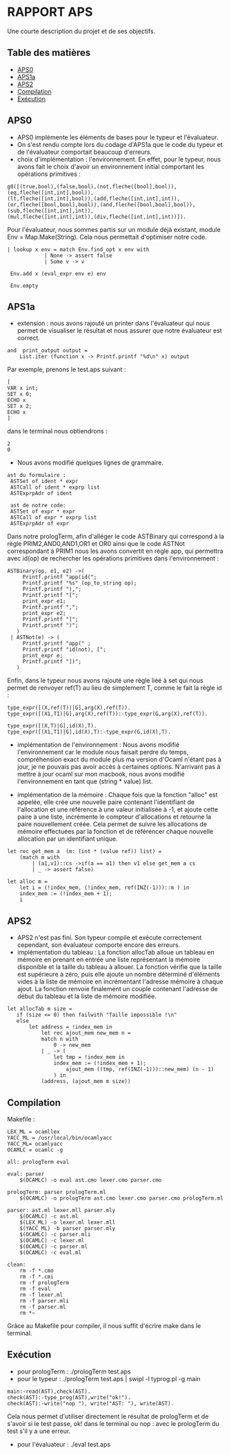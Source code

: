 # RAPPORT APS

Une courte description du projet et de ses objectifs.

## Table des matières

- [APS0](#APS0)
- [APS1a](#APS1a)
- [APS2](#APS2)
- [Compilation](#Compilation)
- [Exécution](#Exécution)


## APS0
- APS0 implémente les éléments de bases pour le typeur et l'évaluateur.
- On s'est rendu compte lors du codage d'APS1a que le code du typeur et de l'évaluateur comportait beaucoup d'erreurs.
- choix d'implémentation : l'environnement.
En effet, pour le typeur, nous avons fait le choix d'avoir un environnement initial comportant les opérations primitives :
```
g0([(true,bool),(false,bool),(not,fleche([bool],bool)),(eq,fleche([int,int],bool)),
(lt,fleche([int,int],bool)),(add,fleche([int,int],int)),(or,fleche([bool,bool],bool)),(and,fleche([bool,bool],bool)),(sub,fleche([int,int],int)),
(mul,fleche([int,int],int)),(div,fleche([int,int],int))]).
```
Pour l'évaluateur, nous sommes partis sur un module déjà existant, module Env = Map.Make(String).
Cela nous permettait d'optimiser notre code.
```
| lookup x env = match Env.find_opt x env with 
            | None -> assert false
            | Some v -> v
	
 Env.add x (eval_expr env e) env
 
 Env.empty
 ```

## APS1a
- extension : nous avons rajouté un printer dans l'évaluateur qui nous permet de visualiser le résultat et nous assurer que notre évaluateur est correct.
```
and  print_output output =
    List.iter (function x -> Printf.printf "%d\n" x) output
```
Par exemple, prenons le test.aps suivant :
```
[
VAR x int;
SET x 0;
ECHO x
SET x 2;
ECHO x
]
```
dans le terminal nous obtiendrons : 
```
2
0
```
- Nous avons modifié quelques lignes de grammaire.
```
ast du formulaire : 
 ASTSet of ident * expr
 ASTCall of ident * exprp list
 ASTExprpAdr of ident
 
 ast de notre code:
 ASTSet of expr * expr
 ASTCall of expr * exprp list
 ASTExprpAdr of expr
 ```
 Dans notre prologTerm, afin d'alléger le code ASTBinary qui correspond à la règle PRIM2,AND0,AND1,OR1 et OR0 ainsi que le code ASTNot correspondant à PRIM1 nous les avons convertit en règle app, qui permettra avec id(op) de rechercher les opérations primitives dans l'environnement :
 
 ```
 ASTBinary(op, e1, e2) ->(
      Printf.printf "app(id(";
      Printf.printf "%s" (op_to_string op);
      Printf.printf "),";
      Printf.printf "[";
      print_expr e1;
      Printf.printf ",";
      print_expr e2;
      Printf.printf "]";
      Printf.printf ")";
    )
  | ASTNot(e) -> (
      Printf.printf "app(" ;
      Printf.printf "id(not), [";
      print_expr e;
      Printf.printf "])";
    )
```
Enfin, dans le typeur nous avons rajouté une règle liéé à set qui nous permet de renvoyer ref(T) au lieu de simplement T, comme le fait la règle id : 
```
type_expr([(X,ref(T))|G],arg(X),ref(T)).
type_expr([(X1,T1)|G],arg(X),ref(T)):-type_expr(G,arg(X),ref(T)).

type_expr([(X,T)|G],id(X),T).
type_expr([(X1,T1)|G],id(X),T):-type_expr(G,id(X),T).
```
- implémentation de l'environnement : 
Nous avons modifié l'environnement car le module nous faisait perdre du temps, compréhension exact du module plus ma version d'Ocaml n'étant pas à jour, je ne pouvais pas avoir accès à certaines options. N'arrivant pas à mettre à jour ocaml sur mon macbook, nous avons modifié l'environnement en tant que (string * value) list.

- implémentation de la mémoire : 
Chaque fois que la fonction "alloc" est appelée, elle crée une nouvelle paire contenant l'identifiant de l'allocation et une référence à une valeur initialisée à -1, et ajoute cette paire à une liste, incrémente le compteur d'allocations et retourne la paire nouvellement créée. Cela permet de suivre les allocations de mémoire effectuées par la fonction et de référencer chaque nouvelle allocation par un identifiant unique.

```
let rec get_mem a  (m: (int * (value ref)) list) =
    (match m with
        | (a1,v1)::cs ->if(a == a1) then v1 else get_mem a cs
        | _ -> assert false)

let alloc m =
    let i = (!index_mem, (!index_mem, ref(INZ(-1)))::m ) in
    index_mem := (!index_mem + 1);
    i
```


## APS2

- APS2 n'est pas fini. 
Son typeur compile et exécute correctement cependant, son évaluateur comporte encore des erreurs.
- implémentation du tableau :
La fonction allocTab alloue un tableau en mémoire en prenant en entrée une liste représentant la mémoire disponible et la taille du tableau à allouer. La fonction vérifie que la taille est supérieure à zéro, puis elle ajoute un nombre déterminé d'éléments vides à la liste de mémoire en incrémentant l'adresse mémoire à chaque ajout. La fonction renvoie finalement un couple contenant l'adresse de début du tableau et la liste de mémoire modifiée.
 
 ```
 let allocTab m size =
    if (size <= 0) then failwith "Taille impossible !\n"
    else
        let address = !index_mem in
            let rec ajout_mem new_mem n =
            match n with
                0 -> new_mem
            | _ -> (
                let tmp = !index_mem in
                index_mem := (!index_mem + 1); 
                    ajout_mem ((tmp, ref(INZ(-1)))::new_mem) (n - 1)
                ) in
            (address, (ajout_mem m size))
 ```


## Compilation

Makefile :
```
LEX_ML = ocamllex
YACC_ML = /usr/local/bin/ocamlyacc
YACC_ML= ocamlyacc
OCAMLC = ocamlc -g
 
all: prologTerm eval

eval: parser
	$(OCAMLC) -o eval ast.cmo lexer.cmo parser.cmo
	
prologTerm: parser prologTerm.ml
	$(OCAMLC) -o prologTerm ast.cmo lexer.cmo parser.cmo prologTerm.ml

parser: ast.ml lexer.mll parser.mly 
	$(OCAMLC) -c ast.ml
	$(LEX_ML) -o lexer.ml lexer.mll
	$(YACC_ML) -b parser parser.mly
	$(OCAMLC) -c parser.mli
	$(OCAMLC) -c lexer.ml
	$(OCAMLC) -c parser.ml
	$(OCAMLC) -c eval.ml

clean:
	rm -f *.cmo
	rm -f *.cmi
	rm -f prologTerm
	rm -f eval
	rm -f lexer.ml
	rm -f parser.mli
	rm -f parser.ml
	rm *~
```

Grâce au Makefile pour compiler, il nous suffit d'écrire make dans le terminal.


## Exécution 

- pour prologTerm : ./prologTerm test.aps
- pour le typeur : ./prologTerm test.aps | swipl -l typrog.pl -g main
```
main:-read(AST),check(AST).
check(AST):-type_prog(AST),write("ok!").
check(AST):-write("nop "), write("AST: "), write(AST).
```
Cela nous permet d'utiliser directement le résultat de prologTerm et de s'avoir si le test passe, ok! dans le terminal ou nop : avec le prologTerm du test s'il y a une erreur.
- pour l'évaluateur : ./eval test.aps
